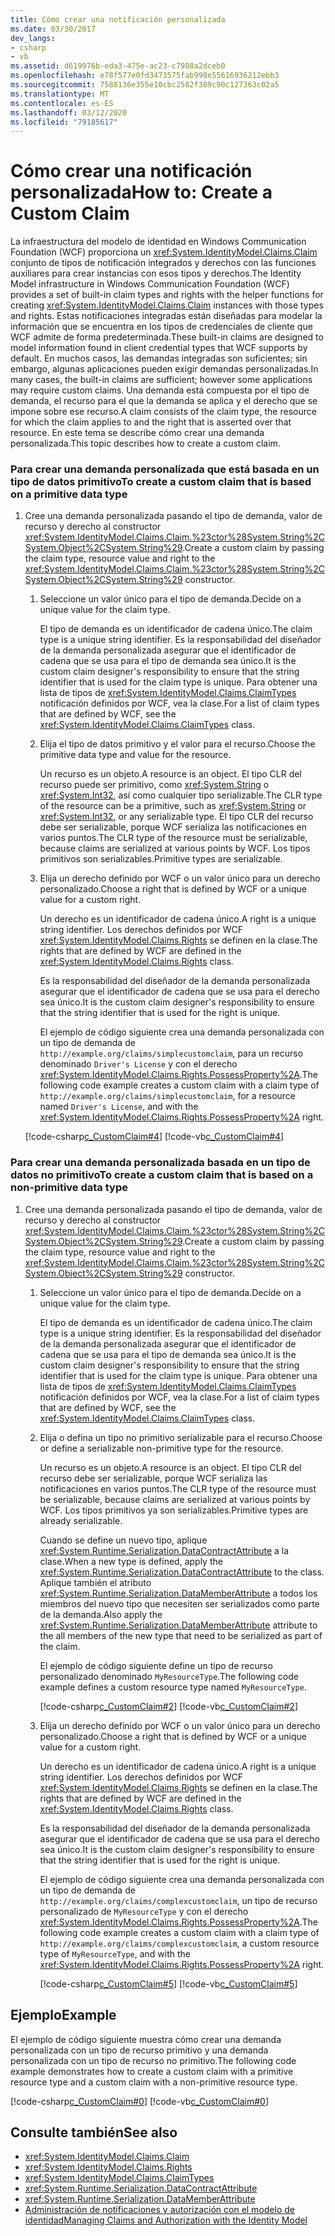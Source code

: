 ```yaml
---
title: Cómo crear una notificación personalizada
ms.date: 03/30/2017
dev_langs:
- csharp
- vb
ms.assetid: d619976b-eda3-475e-ac23-c7988a2dceb0
ms.openlocfilehash: e78f577e0fd3473575fab998e55616936212ebb3
ms.sourcegitcommit: 7588136e355e10cbc2582f389c90c127363c02a5
ms.translationtype: MT
ms.contentlocale: es-ES
ms.lasthandoff: 03/12/2020
ms.locfileid: "79185617"
---
```

# <a name="how-to-create-a-custom-claim"></a><span data-ttu-id="30124-102">Cómo crear una notificación personalizada</span><span class="sxs-lookup"><span data-stu-id="30124-102">How to: Create a Custom Claim</span></span>
<span data-ttu-id="30124-103">La infraestructura del modelo de identidad en Windows Communication Foundation (WCF) proporciona un <xref:System.IdentityModel.Claims.Claim> conjunto de tipos de notificación integrados y derechos con las funciones auxiliares para crear instancias con esos tipos y derechos.</span><span class="sxs-lookup"><span data-stu-id="30124-103">The Identity Model infrastructure in Windows Communication Foundation (WCF) provides a set of built-in claim types and rights with the helper functions for creating <xref:System.IdentityModel.Claims.Claim> instances with those types and rights.</span></span> <span data-ttu-id="30124-104">Estas notificaciones integradas están diseñadas para modelar la información que se encuentra en los tipos de credenciales de cliente que WCF admite de forma predeterminada.</span><span class="sxs-lookup"><span data-stu-id="30124-104">These built-in claims are designed to model information found in client credential types that WCF supports by default.</span></span> <span data-ttu-id="30124-105">En muchos casos, las demandas integradas son suficientes; sin embargo, algunas aplicaciones pueden exigir demandas personalizadas.</span><span class="sxs-lookup"><span data-stu-id="30124-105">In many cases, the built-in claims are sufficient; however some applications may require custom claims.</span></span> <span data-ttu-id="30124-106">Una demanda está compuesta por el tipo de demanda, el recurso para el que la demanda se aplica y el derecho que se impone sobre ese recurso.</span><span class="sxs-lookup"><span data-stu-id="30124-106">A claim consists of the claim type, the resource for which the claim applies to and the right that is asserted over that resource.</span></span> <span data-ttu-id="30124-107">En este tema se describe cómo crear una demanda personalizada.</span><span class="sxs-lookup"><span data-stu-id="30124-107">This topic describes how to create a custom claim.</span></span>  
  
### <a name="to-create-a-custom-claim-that-is-based-on-a-primitive-data-type"></a><span data-ttu-id="30124-108">Para crear una demanda personalizada que está basada en un tipo de datos primitivo</span><span class="sxs-lookup"><span data-stu-id="30124-108">To create a custom claim that is based on a primitive data type</span></span>  
  
1. <span data-ttu-id="30124-109">Cree una demanda personalizada pasando el tipo de demanda, valor de recurso y derecho al constructor <xref:System.IdentityModel.Claims.Claim.%23ctor%28System.String%2CSystem.Object%2CSystem.String%29>.</span><span class="sxs-lookup"><span data-stu-id="30124-109">Create a custom claim by passing the claim type, resource value and right to the <xref:System.IdentityModel.Claims.Claim.%23ctor%28System.String%2CSystem.Object%2CSystem.String%29> constructor.</span></span>  
  
    1. <span data-ttu-id="30124-110">Seleccione un valor único para el tipo de demanda.</span><span class="sxs-lookup"><span data-stu-id="30124-110">Decide on a unique value for the claim type.</span></span>  
  
         <span data-ttu-id="30124-111">El tipo de demanda es un identificador de cadena único.</span><span class="sxs-lookup"><span data-stu-id="30124-111">The claim type is a unique string identifier.</span></span> <span data-ttu-id="30124-112">Es la responsabilidad del diseñador de la demanda personalizada asegurar que el identificador de cadena que se usa para el tipo de demanda sea único.</span><span class="sxs-lookup"><span data-stu-id="30124-112">It is the custom claim designer's responsibility to ensure that the string identifier that is used for the claim type is unique.</span></span> <span data-ttu-id="30124-113">Para obtener una lista de tipos de <xref:System.IdentityModel.Claims.ClaimTypes> notificación definidos por WCF, vea la clase.</span><span class="sxs-lookup"><span data-stu-id="30124-113">For a list of claim types that are defined by WCF, see the <xref:System.IdentityModel.Claims.ClaimTypes> class.</span></span>  
  
    2. <span data-ttu-id="30124-114">Elija el tipo de datos primitivo y el valor para el recurso.</span><span class="sxs-lookup"><span data-stu-id="30124-114">Choose the primitive data type and value for the resource.</span></span>  
  
         <span data-ttu-id="30124-115">Un recurso es un objeto.</span><span class="sxs-lookup"><span data-stu-id="30124-115">A resource is an object.</span></span> <span data-ttu-id="30124-116">El tipo CLR del recurso puede ser primitivo, como <xref:System.String> o <xref:System.Int32>, así como cualquier tipo serializable.</span><span class="sxs-lookup"><span data-stu-id="30124-116">The CLR type of the resource can be a primitive, such as <xref:System.String> or <xref:System.Int32>, or any serializable type.</span></span> <span data-ttu-id="30124-117">El tipo CLR del recurso debe ser serializable, porque WCF serializa las notificaciones en varios puntos.</span><span class="sxs-lookup"><span data-stu-id="30124-117">The CLR type of the resource must be serializable, because claims are serialized at various points by WCF.</span></span> <span data-ttu-id="30124-118">Los tipos primitivos son serializables.</span><span class="sxs-lookup"><span data-stu-id="30124-118">Primitive types are serializable.</span></span>  
  
    3. <span data-ttu-id="30124-119">Elija un derecho definido por WCF o un valor único para un derecho personalizado.</span><span class="sxs-lookup"><span data-stu-id="30124-119">Choose a right that is defined by WCF or a unique value for a custom right.</span></span>  
  
         <span data-ttu-id="30124-120">Un derecho es un identificador de cadena único.</span><span class="sxs-lookup"><span data-stu-id="30124-120">A right is a unique string identifier.</span></span> <span data-ttu-id="30124-121">Los derechos definidos por WCF <xref:System.IdentityModel.Claims.Rights> se definen en la clase.</span><span class="sxs-lookup"><span data-stu-id="30124-121">The rights that are defined by WCF are defined in the <xref:System.IdentityModel.Claims.Rights> class.</span></span>  
  
         <span data-ttu-id="30124-122">Es la responsabilidad del diseñador de la demanda personalizada asegurar que el identificador de cadena que se usa para el derecho sea único.</span><span class="sxs-lookup"><span data-stu-id="30124-122">It is the custom claim designer's responsibility to ensure that the string identifier that is used for the right is unique.</span></span>  
  
         <span data-ttu-id="30124-123">El ejemplo de código siguiente crea una demanda personalizada con un tipo de demanda de `http://example.org/claims/simplecustomclaim`, para un recurso denominado `Driver's License` y con el derecho <xref:System.IdentityModel.Claims.Rights.PossessProperty%2A>.</span><span class="sxs-lookup"><span data-stu-id="30124-123">The following code example creates a custom claim with a claim type of `http://example.org/claims/simplecustomclaim`, for a resource named `Driver's License`, and with the <xref:System.IdentityModel.Claims.Rights.PossessProperty%2A> right.</span></span>  
  
     [!code-csharp[c_CustomClaim#4](../../../../samples/snippets/csharp/VS_Snippets_CFX/c_customclaim/cs/c_customclaim.cs#4)]
     [!code-vb[c_CustomClaim#4](../../../../samples/snippets/visualbasic/VS_Snippets_CFX/c_customclaim/vb/c_customclaim.vb#4)]  
  
### <a name="to-create-a-custom-claim-that-is-based-on-a-non-primitive-data-type"></a><span data-ttu-id="30124-124">Para crear una demanda personalizada basada en un tipo de datos no primitivo</span><span class="sxs-lookup"><span data-stu-id="30124-124">To create a custom claim that is based on a non-primitive data type</span></span>  
  
1. <span data-ttu-id="30124-125">Cree una demanda personalizada pasando el tipo de demanda, valor de recurso y derecho al constructor <xref:System.IdentityModel.Claims.Claim.%23ctor%28System.String%2CSystem.Object%2CSystem.String%29>.</span><span class="sxs-lookup"><span data-stu-id="30124-125">Create a custom claim by passing the claim type, resource value and right to the <xref:System.IdentityModel.Claims.Claim.%23ctor%28System.String%2CSystem.Object%2CSystem.String%29> constructor.</span></span>  
  
    1. <span data-ttu-id="30124-126">Seleccione un valor único para el tipo de demanda.</span><span class="sxs-lookup"><span data-stu-id="30124-126">Decide on a unique value for the claim type.</span></span>  
  
         <span data-ttu-id="30124-127">El tipo de demanda es un identificador de cadena único.</span><span class="sxs-lookup"><span data-stu-id="30124-127">The claim type is a unique string identifier.</span></span> <span data-ttu-id="30124-128">Es la responsabilidad del diseñador de la demanda personalizada asegurar que el identificador de cadena que se usa para el tipo de demanda sea único.</span><span class="sxs-lookup"><span data-stu-id="30124-128">It is the custom claim designer's responsibility to ensure that the string identifier that is used for the claim type is unique.</span></span> <span data-ttu-id="30124-129">Para obtener una lista de tipos de <xref:System.IdentityModel.Claims.ClaimTypes> notificación definidos por WCF, vea la clase.</span><span class="sxs-lookup"><span data-stu-id="30124-129">For a list of claim types that are defined by WCF, see the <xref:System.IdentityModel.Claims.ClaimTypes> class.</span></span>  
  
    2. <span data-ttu-id="30124-130">Elija o defina un tipo no primitivo serializable para el recurso.</span><span class="sxs-lookup"><span data-stu-id="30124-130">Choose or define a serializable non-primitive type for the resource.</span></span>  
  
         <span data-ttu-id="30124-131">Un recurso es un objeto.</span><span class="sxs-lookup"><span data-stu-id="30124-131">A resource is an object.</span></span> <span data-ttu-id="30124-132">El tipo CLR del recurso debe ser serializable, porque WCF serializa las notificaciones en varios puntos.</span><span class="sxs-lookup"><span data-stu-id="30124-132">The CLR type of the resource must be serializable, because claims are serialized at various points by WCF.</span></span> <span data-ttu-id="30124-133">Los tipos primitivos ya son serializables.</span><span class="sxs-lookup"><span data-stu-id="30124-133">Primitive types are already serializable.</span></span>  
  
         <span data-ttu-id="30124-134">Cuando se define un nuevo tipo, aplique <xref:System.Runtime.Serialization.DataContractAttribute> a la clase.</span><span class="sxs-lookup"><span data-stu-id="30124-134">When a new type is defined, apply the <xref:System.Runtime.Serialization.DataContractAttribute> to the class.</span></span> <span data-ttu-id="30124-135">Aplique también el atributo <xref:System.Runtime.Serialization.DataMemberAttribute> a todos los miembros del nuevo tipo que necesiten ser serializados como parte de la demanda.</span><span class="sxs-lookup"><span data-stu-id="30124-135">Also apply the <xref:System.Runtime.Serialization.DataMemberAttribute> attribute to the all members of the new type that need to be serialized as part of the claim.</span></span>  
  
         <span data-ttu-id="30124-136">El ejemplo de código siguiente define un tipo de recurso personalizado denominado `MyResourceType`.</span><span class="sxs-lookup"><span data-stu-id="30124-136">The following code example defines a custom resource type named `MyResourceType`.</span></span>  
  
         [!code-csharp[c_CustomClaim#2](../../../../samples/snippets/csharp/VS_Snippets_CFX/c_customclaim/cs/c_customclaim.cs#2)]
         [!code-vb[c_CustomClaim#2](../../../../samples/snippets/visualbasic/VS_Snippets_CFX/c_customclaim/vb/c_customclaim.vb#2)]
  
    3. <span data-ttu-id="30124-137">Elija un derecho definido por WCF o un valor único para un derecho personalizado.</span><span class="sxs-lookup"><span data-stu-id="30124-137">Choose a right that is defined by WCF or a unique value for a custom right.</span></span>  
  
         <span data-ttu-id="30124-138">Un derecho es un identificador de cadena único.</span><span class="sxs-lookup"><span data-stu-id="30124-138">A right is a unique string identifier.</span></span> <span data-ttu-id="30124-139">Los derechos definidos por WCF <xref:System.IdentityModel.Claims.Rights> se definen en la clase.</span><span class="sxs-lookup"><span data-stu-id="30124-139">The rights that are defined by WCF are defined in the <xref:System.IdentityModel.Claims.Rights> class.</span></span>  
  
         <span data-ttu-id="30124-140">Es la responsabilidad del diseñador de la demanda personalizada asegurar que el identificador de cadena que se usa para el derecho sea único.</span><span class="sxs-lookup"><span data-stu-id="30124-140">It is the custom claim designer's responsibility to ensure that the string identifier that is used for the right is unique.</span></span>  
  
         <span data-ttu-id="30124-141">El ejemplo de código siguiente crea una demanda personalizada con un tipo de demanda de `http://example.org/claims/complexcustomclaim`, un tipo de recurso personalizado de `MyResourceType` y con el derecho <xref:System.IdentityModel.Claims.Rights.PossessProperty%2A>.</span><span class="sxs-lookup"><span data-stu-id="30124-141">The following code example creates a custom claim with a claim type of `http://example.org/claims/complexcustomclaim`, a custom resource type of `MyResourceType`, and with the <xref:System.IdentityModel.Claims.Rights.PossessProperty%2A> right.</span></span>  
  
         [!code-csharp[c_CustomClaim#5](../../../../samples/snippets/csharp/VS_Snippets_CFX/c_customclaim/cs/c_customclaim.cs#5)]
         [!code-vb[c_CustomClaim#5](../../../../samples/snippets/visualbasic/VS_Snippets_CFX/c_customclaim/vb/c_customclaim.vb#5)]
  
## <a name="example"></a><span data-ttu-id="30124-142">Ejemplo</span><span class="sxs-lookup"><span data-stu-id="30124-142">Example</span></span>  
 <span data-ttu-id="30124-143">El ejemplo de código siguiente muestra cómo crear una demanda personalizada con un tipo de recurso primitivo y una demanda personalizada con un tipo de recurso no primitivo.</span><span class="sxs-lookup"><span data-stu-id="30124-143">The following code example demonstrates how to create a custom claim with a primitive resource type and a custom claim with a non-primitive resource type.</span></span>  
  
 [!code-csharp[c_CustomClaim#0](../../../../samples/snippets/csharp/VS_Snippets_CFX/c_customclaim/cs/c_customclaim.cs#0)]
 [!code-vb[c_CustomClaim#0](../../../../samples/snippets/visualbasic/VS_Snippets_CFX/c_customclaim/vb/c_customclaim.vb#0)]  
  
## <a name="see-also"></a><span data-ttu-id="30124-144">Consulte también</span><span class="sxs-lookup"><span data-stu-id="30124-144">See also</span></span>

- <xref:System.IdentityModel.Claims.Claim>
- <xref:System.IdentityModel.Claims.Rights>
- <xref:System.IdentityModel.Claims.ClaimTypes>
- <xref:System.Runtime.Serialization.DataContractAttribute>
- <xref:System.Runtime.Serialization.DataMemberAttribute>
- [<span data-ttu-id="30124-145">Administración de notificaciones y autorización con el modelo de identidad</span><span class="sxs-lookup"><span data-stu-id="30124-145">Managing Claims and Authorization with the Identity Model</span></span>](../feature-details/managing-claims-and-authorization-with-the-identity-model.md)
